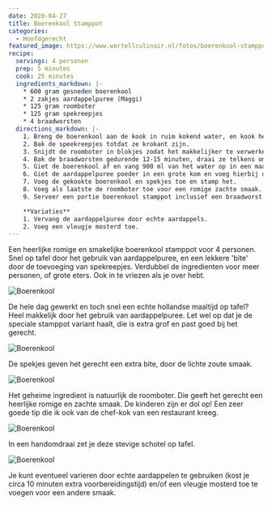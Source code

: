 ```yaml
---
date: 2020-04-27
title: Boerenkool Stamppot
categories:
  - Hoofdgerecht
featured_image: https://www.wortellculinair.nl/fotos/boerenkool-stamppot.jpg
recipe:
  servings: 4 personen
  prep: 5 minutes
  cook: 25 minutes
  ingredients_markdown: |-
    * 600 gram gesneden boerenkool 
    * 2 zakjes aardappelpuree (Maggi)
    * 125 gram roomboter
    * 125 gram spekreepjes
    * 4 braadworsten
  directions_markdown: |-
    1. Breng de boerenkool aan de kook in ruim kokend water, en kook het gedurende 20 minuten.
    2. Bak de speekreepjes totdat ze krokant zijn.
    3. Snijdt de roomboter in blokjes zodat het makkelijker te verwerken is.
    4. Bak de braadworsten gedurende 12-15 minuten, draai ze telkens om en om.
    5. Giet de boerenkool af en vang 900 ml van het water op in een maatbeker.
    6. Giet de aardappelpuree poeder in een grote kom en voeg hierbij de 900 ml (heet) water. Klop het tot het water verdwenen is en de aardappelpuree al het vocht heeft opgenomen.
    7. Voeg de gekookte boerenkool en spekjes toe en stamp het.
    8. Voeg als laatste de roomboter toe voor een romige zachte smaak.
    9. Serveer een portie boerenkool stamppot inclusief een braadworst.

    **Variaties**
    1. Vervang de aardappelpuree door echte aardappels.
    2. Voeg een vleugje mosterd toe.
---
```

Een heerlijke romige en smakelijke boerenkool stamppot voor 4 personen. Snel op tafel door het gebruik van aardappelpuree, en een lekkere 'bite' door de toevoeging van spekreepjes. Verdubbel de ingredienten voor meer personen, of grote eters. Ook in te vriezen als je over hebt.

![Boerenkool](https://www.wortellculinair.nl/fotos/ingredienten.jpg)

De hele dag gewerkt en toch snel een echte hollandse maaltijd op tafel? Heel makkelijk door het gebruik van aardappelpuree. Let wel op dat je de speciale stamppot variant haalt, die is extra grof en past goed bij het gerecht.

![Boerenkool](https://www.wortellculinair.nl/fotos/aardappelpuree.jpg)

De spekjes geven het gerecht een extra bite, door de lichte zoute smaak.

![Boerenkool](https://www.wortellculinair.nl/fotos/spekjes.jpg)

Het geheime ingredient is natuurlijk de roomboter. Die geeft het gerecht een heerlijke romige en zachte smaak. De kinderen zijn er dol op! Een zeer goede tip die ik ook van de chef-kok van een restaurant kreeg.

![Boerenkool](https://www.wortellculinair.nl/fotos/roomboter.jpg)

In een handomdraai zet je deze stevige schotel op tafel. 

![Boerenkool](https://www.wortellculinair.nl/fotos/boerenkool-stamppot.jpg)

Je kunt eventueel varieren door echte aardappelen te gebruiken (kost je circa 10 minuten extra voorbereidingstijd) en/of een vleugje mosterd toe te voegen voor een andere smaak.
